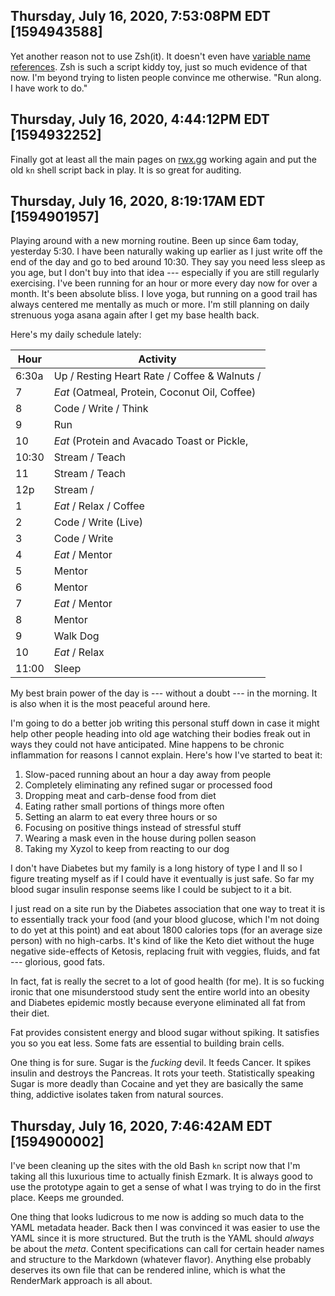 ## Thursday, July 16, 2020, 7:53:08PM EDT [1594943588]

Yet another reason not to use Zsh(it). It doesn't even have [variable
name references](https://rwx.gg/advice/dont/zsh/). Zsh is such a script
kiddy toy, just so much evidence of that now. I'm beyond trying to
listen people convince me otherwise. "Run along. I have work to do."

## Thursday, July 16, 2020, 4:44:12PM EDT [1594932252]

Finally got at least all the main pages on [rwx.gg](https://rwx.gg)
working again and put the old `kn` shell script back in play. It is so
great for auditing.

## Thursday, July 16, 2020, 8:19:17AM EDT [1594901957]

Playing around with a new morning routine. Been up since 6am today,
yesterday 5:30. I have been naturally waking up earlier as I just write
off the end of the day and go to bed around 10:30. They say you need
less sleep as you age, but I don't buy into that idea --- especially if
you are still regularly exercising. I've been running for an hour or
more every day now for over a month. It's been absolute bliss. I love
yoga, but running on a good trail has always centered me mentally as
much or more. I'm still planning on daily strenuous yoga asana again
after I get my base health back.

Here's my daily schedule lately:

|Hour|Activity|
|-|-|
|6:30a|Up / Resting Heart Rate / Coffee & Walnuts / |Code / Crap |
|7|*Eat* (Oatmeal, Protein, Coconut Oil, Coffee)|
|8|Code / Write / Think|
|9|Run|
|10|*Eat* (Protein and Avacado Toast or Pickle, |Tomato Sandwich)|
|10:30|Stream / Teach|
|11|Stream / Teach|
|12p|Stream / |Teach|
|1|*Eat* / Relax / Coffee|
|2|Code / Write (Live)|
|3|Code / Write |(Live)|
|4|*Eat* / Mentor|
|5|Mentor|
|6|Mentor|
|7|*Eat* / Mentor|
|8|Mentor|
|9|Walk Dog|
|10|*Eat* / Relax|
|11:00|Sleep|

My best brain power of the day is --- without a doubt --- in the
morning. It is also when it is the most peaceful around here.

I'm going to do a better job writing this personal stuff down in case it
might help other people heading into old age watching their bodies freak
out in ways they could not have anticipated. Mine happens to be chronic
inflammation for reasons I cannot explain. Here's how I've started to
beat it:

1. Slow-paced running about an hour a day away from people
1. Completely eliminating any refined sugar or processed food
1. Dropping meat and carb-dense food from diet
1. Eating rather small portions of things more often
1. Setting an alarm to eat every three hours or so
1. Focusing on positive things instead of stressful stuff
1. Wearing a mask even in the house during pollen season
1. Taking my Xyzol to keep from reacting to our dog

I don't have Diabetes but my family is a long history of type I and II
so I figure treating myself as if I could have it eventually is just
safe. So far my blood sugar insulin response seems like I could be
subject to it a bit. 

I just read on a site run by the Diabetes association that one way to
treat it is to essentially track your food (and your blood glucose,
which I'm not doing to do yet at this point) and eat about 1800 calories
tops (for an average size person) with no high-carbs. It's kind of like
the Keto diet without the huge negative side-effects of Ketosis,
replacing fruit with veggies, fluids, and fat --- glorious, good fats.

In fact, fat is really the secret to a lot of good health (for me). It
is so fucking ironic that one misunderstood study sent the entire world
into an obesity and Diabetes epidemic mostly because everyone eliminated
all fat from their diet.

Fat provides consistent energy and blood sugar without spiking. It
satisfies you so you eat less. Some fats are essential to building brain
cells.

One thing is for sure. Sugar is the *fucking* devil. It feeds Cancer. It
spikes insulin and destroys the Pancreas. It rots your teeth.
Statistically speaking Sugar is more deadly than Cocaine and yet they
are basically the same thing, addictive isolates taken from natural
sources.

## Thursday, July 16, 2020, 7:46:42AM EDT [1594900002]

I've been cleaning up the sites with the old Bash `kn` script now that
I'm taking all this luxurious time to actually finish Ezmark. It is
always good to use the prototype again to get a sense of what I was
trying to do in the first place. Keeps me grounded.

One thing that looks ludicrous to me now is adding so much data to the
YAML metadata header. Back then I was convinced it was easier to use the
YAML since it is more structured. But the truth is the YAML should
*always* be about the *meta*. Content specifications can call for
certain header names and structure to the Markdown (whatever flavor).
Anything else probably deserves its own file that can be rendered
inline, which is what the RenderMark approach is all about.


